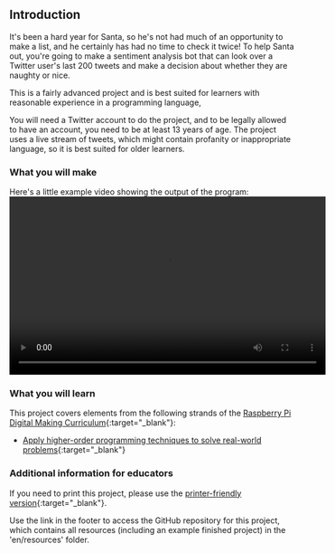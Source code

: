 ## Introduction

It's been a hard year for Santa, so he's not had much of an opportunity to make a list, and he certainly has had no time to check it twice! To help Santa out, you're going to make a sentiment analysis bot that can look over a Twitter user's last 200 tweets and make a decision about whether they are naughty or nice.

This is a fairly advanced project and is best suited for learners with reasonable experience in a programming language,

You will need a Twitter account to do the project, and to be legally allowed to have an account, you need to be at least 13 years of age. The project uses a live stream of tweets, which might contain profanity or inappropriate language, so it is best suited for older learners.

### What you will make

Here's a little example video showing the output of the program:
<video width="560" height="315" controls>
<source src="images/vid_1.webm" type="video/webm">
Your browser does not support WebM video, so try FireFox or Chrome.
</video>

### What you will learn

This project covers elements from the following strands of the [Raspberry Pi Digital Making Curriculum](http://rpf.io/curriculum){:target="_blank"}:

+ [Apply higher-order programming techniques to solve real-world problems](https://curriculum.raspberrypi.org/programming/maker/){:target="_blank"}

### Additional information for educators

If you need to print this project, please use the [printer-friendly version](https://projects.raspberrypi.org/en/projects/naughty-and-nice/print){:target="_blank"}.

Use the link in the footer to access the GitHub repository for this project, which contains all resources (including an example finished project) in the 'en/resources' folder.

